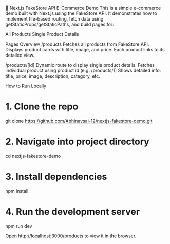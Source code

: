 🛒 Next.js FakeStore API E-Commerce Demo
This is a simple e-commerce demo built with Next.js using the FakeStore API. It demonstrates how to implement file-based routing, fetch data using getStaticProps/getStaticPaths, and build pages for:

All Products
Single Product Details



Pages Overview
/products
Fetches all products from FakeStore API.
Displays product cards with title, image, and price.
Each product links to its detailed view.


/products/[id]
Dynamic route to display single product details.
Fetches individual product using product id (e.g. /products/1)
Shows detailed info: title, price, image, description, category, etc.




How to Run Locally
# 1. Clone the repo
git clone https://github.com/Abhinavsai-12/nextjs-fakestore-demo.git

# 2. Navigate into project directory
cd nextjs-fakestore-demo

# 3. Install dependencies
npm install

# 4. Run the development server
npm run dev



Open http://localhost:3000/products to view it in the browser.




